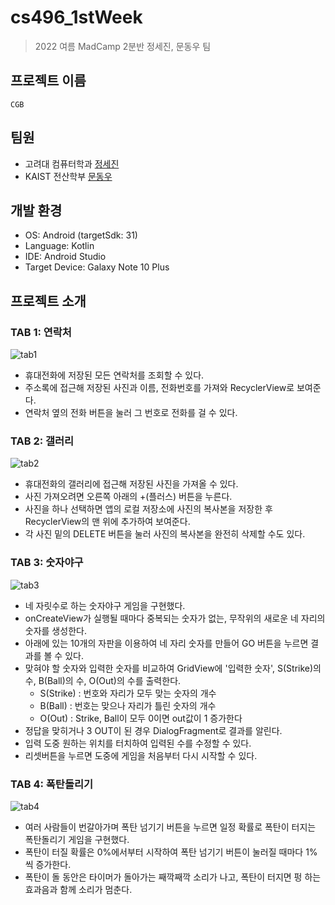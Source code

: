 # cs496_1stWeek
> 2022 여름 MadCamp 2분반 정세진, 문동우 팀
## 프로젝트 이름
```
CGB
```
## 팀원
* 고려대 컴퓨터학과 [정세진](https://github.com/asjay18)
* KAIST 전산학부 [문동우](https://github.com/snaoyam)
## 개발 환경
* OS: Android (targetSdk: 31)
* Language: Kotlin
* IDE: Android Studio
* Target Device: Galaxy Note 10 Plus
## 프로젝트 소개
### TAB 1: 연락처
![tab1](https://user-images.githubusercontent.com/93732046/177306011-41365749-0f61-4c25-8fa7-bee8d8227a7c.png)
* 휴대전화에 저장된 모든 연락처를 조회할 수 있다.
* 주소록에 접근해 저장된 사진과 이름, 전화번호를 가져와 RecyclerView로 보여준다.
* 연락처 옆의 전화 버튼을 눌러 그 번호로 전화를 걸 수 있다.
### TAB 2: 갤러리
![tab2](https://user-images.githubusercontent.com/93732046/177290867-9d32e5d9-e426-4334-8415-128985a5a32c.png)
* 휴대전화의 갤러리에 접근해 저장된 사진을 가져올 수 있다.
* 사진 가져오려면 오른쪽 아래의 +(플러스) 버튼을 누른다. 
* 사진을 하나 선택하면 앱의 로컬 저장소에 사진의 복사본을 저장한 후 RecyclerView의 맨 위에 추가하여 보여준다.
* 각 사진 밑의 DELETE 버튼을 눌러 사진의 복사본을 완전히 삭제할 수도 있다.
### TAB 3: 숫자야구
![tab3](https://user-images.githubusercontent.com/93732046/177306058-5ca64d47-69f6-4f74-bd65-5771fe151afd.png)
* 네 자릿수로 하는 숫자야구 게임을 구현했다.
* onCreateView가 실행될 때마다 중복되는 숫자가 없는, 무작위의 새로운 네 자리의 숫자를 생성한다.
* 아래에 있는 10개의 자판을 이용하여 네 자리 숫자를 만들어 GO 버튼을 누르면 결과를 볼 수 있다.
* 맞혀야 할 숫자와 입력한 숫자를 비교하여 GridView에 '입력한 숫자', S(Strike)의 수, B(Ball)의 수, O(Out)의 수를 출력한다.
  * S(Strike) : 번호와 자리가 모두 맞는 숫자의 개수
  * B(Ball) : 번호는 맞으나 자리가 틀린 숫자의 개수
  * O(Out) : Strike, Ball이 모두 0이면 out값이 1 증가한다
* 정답을 맞히거나 3 OUT이 된 경우 DialogFragment로 결과를 알린다.
* 입력 도중 원하는 위치를 터치하여 입력된 수를 수정할 수 있다.
* 리셋버튼을 누르면 도중에 게임을 처음부터 다시 시작할 수 있다.
### TAB 4: 폭탄돌리기
![tab4](https://user-images.githubusercontent.com/93732046/177290944-433beb21-f949-4be5-a94c-8e786aef8f23.png)
* 여러 사람들이 번갈아가며 폭탄 넘기기 버튼을 누르면 일정 확률로 폭탄이 터지는 폭탄돌리기 게임을 구현했다.
* 폭탄이 터질 확률은 0%에서부터 시작하여 폭탄 넘기기 버튼이 눌러질 때마다 1%씩 증가한다.
* 폭탄이 돌 동안은 타이머가 돌아가는 째깍째깍 소리가 나고, 폭탄이 터지면 펑 하는 효과음과 함께 소리가 멈춘다. 
